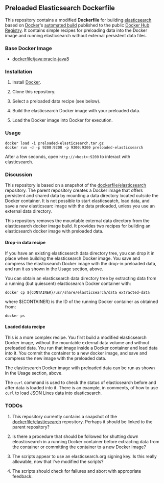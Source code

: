 ## Preloaded Elasticsearch Dockerfile

This repository contains a modified **Dockerfile** for building [elasticsearch](http://www.elasticsearch.org/)
based on [Docker](https://www.docker.com/)'s [automated build](https://registry.hub.docker.com/u/dockerfile/elasticsearch/)
published to the public [Docker Hub Registry](https://registry.hub.docker.com/).  It contains simple
recipes for preloading data into the Docker image and running elasticsearch
without external persistent data files.

### Base Docker Image

* [dockerfile/java:oracle-java8](http://dockerfile.github.io/#/java)

### Installation

1. Install [Docker](https://www.docker.com/).

2. Clone this repository.

3. Select a preloaded data recipe (see below).

4. Build the elasticsearch Docker image with your preloaded data.

5. Load the Docker image into Docker for execution.

### Usage

```
docker load -i preloaded-elasticsearch.tar.gz
docker run -d -p 9200:9200 -p 9300:9300 preloaded-elasticsearch
```

After a few seconds, open `http://<host>:9200` to interact with elasticsearch.

### Discussion

This repository is based on a snapshot of the
[dockerfile/elasticsearch](https://github.com/dockerfile/elasticsearch)
repository.  The parent repository creates a Docker image that offers
persistent and shared data by mounting a data directory located outside the
Docker container. It is not possible to start elasticseatch, load data, and
save a new elasticsearc image with the data preloaded, unless you use an
external data directory.

This repository removes the mountable external data directory from the
elasticsearch docker image build. It provides two recipes for building
an elasticsearch docker image with preloaded data.

#### Drop-in data recipe

If you have an existing elasticsearch data directory tree, you can drop it in
place when building the elasticsearch Docker image. You save and compress the
elasticsearch Docker image with the drop-in preloaded data, and run it as
shown in the Usage section, above.

You can obtain an elasticsearch data directory tree by extracting data from a
running (but quiescent) elasticsearch Docker container with:

```
docker cp ${CONTAINER}/usr/share/elasticsearch/data extracted-data
```

where ${CONTAINER} is the ID of the running Docker container as obtained from:

```
docker ps
```

#### Loaded data recipe

This is a more complex recipe. You first build a modified elasticsearch Docker
image, without the mountable external data volume and without preloaded
data.  You run that image inside a Docker container and load data into it. You
commit the container to a new docker image, and save and compress the
new image with the preloaded data.

The elasticsearch Docker image with preloaded data can be run as shown in the
Usage section, above.

The ```curl``` command is used to check the status of elasticsearch before and
after data is loaded into it. There is an example, in comments, of how to use
```curl``` to load JSON Lines data into elasticsearch.

### TODOs

1. This repository currently contains a snapshot of the [dockerfile/elasticsearch](https://github.com/dockerfile/elasticsearch) repository. Perhaps it should be linked to the parent repository?

2. Is there a procedure that should be followed for shutting down eleasticsearch in a running Docker container before extracting data from the container or committing the container to a new Docker image?

3. The scripts appear to use an elasticsearch.org signing key. Is this really
allowable, now that I've modified the scripts?

4. The scripts should check for failures and abort with appropriate feedback.

